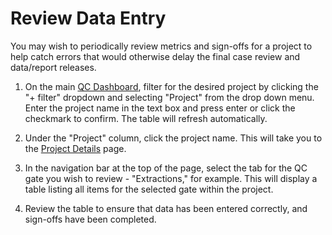 # Review Data Entry

You may wish to periodically review metrics and sign-offs for a project to help catch errors that
would otherwise delay the final case review and data/report releases.

1. On the main [QC Dashboard](/user_manual/qc_dashboard/), filter for the desired project by
   clicking the "+ filter" dropdown and selecting "Project" from the drop down menu. Enter the
   project name in the text box and press enter or click the checkmark to confirm. The table will
   refresh automatically.

2. Under the "Project" column, click the project name. This will take you to the
   [Project Details](/user_manual/details/) page.

3. In the navigation bar at the top of the page, select the tab for the QC gate you wish to review -
   "Extractions," for example. This will display a table listing all items for the selected gate
   within the project.

4. Review the table to ensure that data has been entered correctly, and sign-offs have been
   completed.
